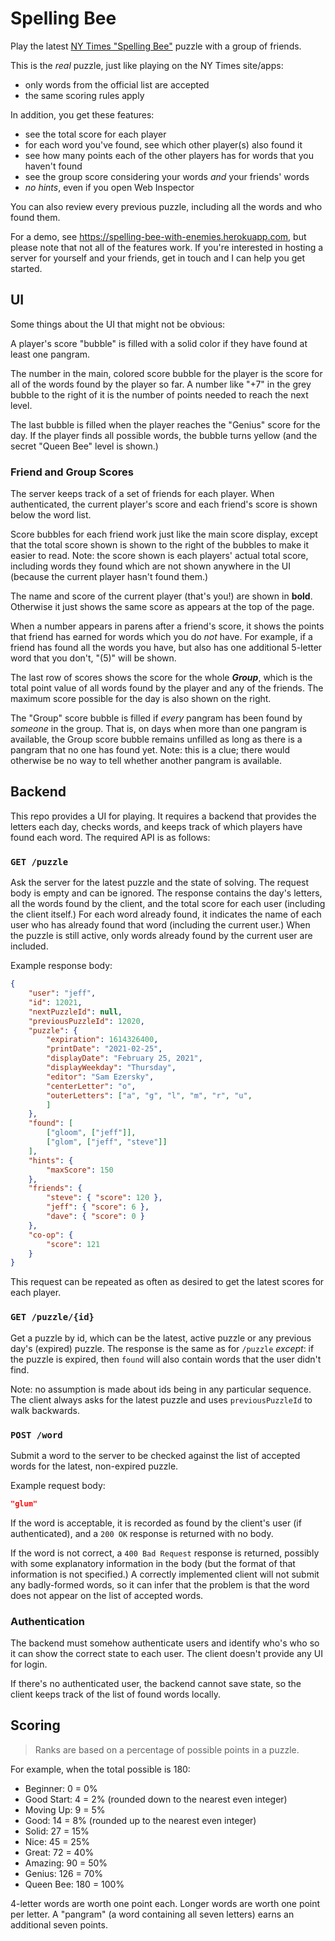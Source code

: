 # Spelling Bee

Play the latest [NY Times "Spelling Bee"](https://www.nytimes.com/puzzles/spelling-bee)
puzzle with a group of friends.

This is the *real* puzzle, just like playing on the NY Times site/apps:

- only words from the official list are accepted
- the same scoring rules apply

In addition, you get these features:

- see the total score for each player
- for each word you've found, see which other player(s) also found it
- see how many points each of the other players has for words that you haven't found
- see the group score considering your words *and* your friends' words
- *no hints*, even if you open Web Inspector

You can also review every previous puzzle, including all the words and who found them.

For a demo, see https://spelling-bee-with-enemies.herokuapp.com, but please note that not all
of the features work. If you're interested in hosting a server for yourself and your friends,
get in touch and I can help you get started.


## UI

Some things about the UI that might not be obvious:

A player's score "bubble" is filled with a solid color if they have found at least one pangram.

The number in the main, colored score bubble for the player is the score for all of the words
found by the player so far. A number like "+7" in the grey bubble to the right of it is the number
of points needed to reach the next level.

The last bubble is filled when the player reaches the "Genius" score for the day. If the player
finds all possible words, the bubble turns yellow (and the secret "Queen Bee" level is shown.)

### Friend and Group Scores

The server keeps track of a set of friends for each player. When authenticated, the current
player's score and each friend's score is shown below the word list.

Score bubbles for each friend work just like the main score display, except that the total score
shown is shown to the right of the bubbles to make it easier to read. Note: the score shown is
each players' actual total score, including words they found which are not shown anywhere in the
UI (because the current player  hasn't found them.)

The name and score of the current player (that's you!) are shown in **bold**. Otherwise it just
shows the same score as appears at the top of the page.

When a number appears in parens after a friend's score, it shows the points that friend
has earned for words which you do *not* have. For example, if a friend has found all the words
you have, but also has one additional 5-letter word that you don't, "(5)" will be shown.

The last row of scores shows the score for the whole ***Group***, which is the total point value
of all words found by the player and any of the friends. The maximum score possible for the day
is also shown on the right.

The "Group" score bubble is filled if *every* pangram has been found by *someone* in the group.
That is, on days when more than one pangram is available, the Group score bubble remains
unfilled as long as there is a pangram that no one has found yet. Note: this is a clue; there
would otherwise be no way to tell whether another pangram is available.


## Backend

This repo provides a UI for playing. It requires a backend that provides the letters each day,
checks words, and keeps track of which players have found each word. The required API is as follows:

### `GET /puzzle`

Ask the server for the latest puzzle and the state of solving. The request body is empty and can be
ignored. The response contains the day's letters, all the words found by the client, and the total
score for each user (including the client itself.) For each word already found, it indicates
the name of each user who has already found that word (including the current user.) When the puzzle
is still active, only words already found by the current user are included.

Example response body:

```json
{
    "user": "jeff",
    "id": 12021,
    "nextPuzzleId": null,
    "previousPuzzleId": 12020,
    "puzzle": {
        "expiration": 1614326400,
        "printDate": "2021-02-25",
        "displayDate": "February 25, 2021",
        "displayWeekday": "Thursday",
        "editor": "Sam Ezersky",
        "centerLetter": "o",
        "outerLetters": ["a", "g", "l", "m", "r", "u",
        ]
    },
    "found": [
        ["gloom", ["jeff"]],
        ["glom", ["jeff", "steve"]]
    ],
    "hints": {
        "maxScore": 150
    },
    "friends": {
        "steve": { "score": 120 },
        "jeff": { "score": 6 },
        "dave": { "score": 0 }
    },
    "co-op": {
        "score": 121
    }
}
```

This request can be repeated as often as desired to get the latest scores for each player.


### `GET /puzzle/{id}`

Get a puzzle by id, which can be the latest, active puzzle or any previous day's (expired) puzzle.
The response is the same as for `/puzzle` *except*: if the puzzle is expired, then `found` will
also contain words that the user didn't find.

Note: no assumption is made about ids being in any particular sequence. The client always asks
for the latest puzzle and uses `previousPuzzleId` to walk backwards.


### `POST /word`

Submit a word to the server to be checked against the list of accepted words for the latest,
non-expired puzzle.

Example request body:

```json
"glum"
```

If the word is acceptable, it is recorded as found by the client's user (if authenticated), and
a `200 OK` response is returned with no body.

If the word is not correct, a `400 Bad Request` response is returned, possibly with some explanatory
information in the body (but the format of that information is not specified.) A correctly
implemented client will not submit any badly-formed words, so it can infer that the problem is that
the word does not appear on the list of accepted words.


### Authentication

The backend must somehow authenticate users and identify who's who so it can show the correct state
to each user. The client doesn't provide any UI for login.

If there's no authenticated user, the backend cannot save state, so the client keeps track of the list
of found words locally.


## Scoring

> Ranks are based on a percentage of possible points in a puzzle.

For example, when the total possible is 180:

- Beginner: 0 = 0%
- Good Start: 4 = 2% (rounded down to the nearest even integer)
- Moving Up: 9 = 5%
- Good: 14 = 8% (rounded up to the nearest even integer)
- Solid: 27 = 15%
- Nice: 45 = 25%
- Great: 72 = 40%
- Amazing: 90 = 50%
- Genius: 126 = 70%
- Queen Bee: 180 = 100%

4-letter words are worth one point each. Longer words are worth one point per letter.
A "pangram" (a word containing all seven letters) earns an additional seven points.
